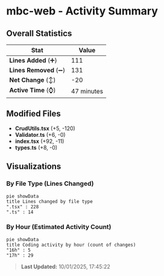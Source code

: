 # mbc-web - Activity Summary 

## Overall Statistics

| Stat                   | Value                                                             |
| ---------------------- | ----------------------------------------------------------------- |
| **Lines Added** (➕)   | 111                                          |
| **Lines Removed** (➖) | 131                                        |
| **Net Change** (↕)    | -20                |
| **Active Time** (⌚)   | 47 minutes |


## Modified Files
- **CrudUtils.tsx** (+5, -120)
- **Validator.ts** (+6, -0)
- **index.tsx** (+92, -11)
- **types.ts** (+8, -0)

## Visualizations

### By File Type (Lines Changed)

```mermaid
pie showData
title Lines changed by file type
".tsx" : 228
".ts" : 14
```

### By Hour (Estimated Activity Count)

```mermaid
pie showData
title Coding activity by hour (count of changes)
"16h" : 5
"17h" : 29
```


> **Last Updated:** 10/01/2025, 17:45:22